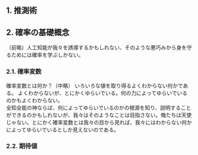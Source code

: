 ## 1. 推測術

## 2. 確率の基礎概念
（前略）人工知能が我々を誘導するかもしれない、そのような悪巧みから身を守るためには確率を学ぶしかない。


### 2.1. 確率変数

確率変数とは何か？（中略）
いろいろな値を取り得るよくわからない何かである。
よくわからないが、とにかくゆらいでいる。何の力によってゆらいでいるのかもよくわからない。  
全知全能の神ならば、何によってゆらいでいるのかの根源を知り、説明することができるのかもしれないが、我々はそのようなことは目指さない。俺たちは天使じゃない。とにかく確率変数とは我々の目から見れば、我々にはわからない何かによってゆらいでいるとしか見えないのである。


### 2.2. 期待値




